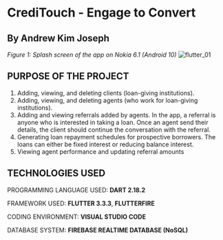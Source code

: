 # CrediTouch - Engage to Convert
## By Andrew Kim Joseph


_Figure 1: Splash screen of the app on Nokia 6.1 (Android 10)_
![flutter_01](https://user-images.githubusercontent.com/91619206/205616917-fa92aab2-e446-4ca8-b4d6-bf8e24f046bc.png)


## PURPOSE OF THE PROJECT
1. Adding, viewing, and deleting clients (loan-giving institutions).
2. Adding, viewing, and deleting agents (who work for loan-giving institutions).
3. Adding and viewing referrals added by agents. In the app, a referral is anyone who is interested in taking a loan. Once an agent send their details, the client should continue the conversation with the referral.
4. Generating loan repayment schedules for prospective borrowers. The loans can either be fixed interest or reducing balance interest.
5. Viewing agent performance and updating referral amounts

## TECHNOLOGIES USED
PROGRAMMING LANGUAGE USED: **DART 2.18.2**

FRAMEWORK USED: **FLUTTER 3.3.3**, **FLUTTERFIRE**

CODING ENVIRONMENT: **VISUAL STUDIO CODE**

DATABASE SYSTEM: **FIREBASE REALTIME DATABASE (NoSQL)**
